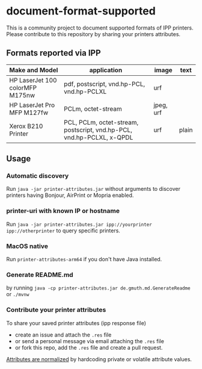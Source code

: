 # document-format-supported

This is a community project to document supported formats of IPP printers.
Please contribute to this repository by sharing your printers attributes.

## Formats reported via IPP
|Make and Model                 |application                                                          |image    |text |
|-------------------------------|---------------------------------------------------------------------|---------|-----|
|HP LaserJet 100 colorMFP M175nw|pdf, postscript, vnd.hp-PCL, vnd.hp-PCLXL                            |urf      |     |
|HP LaserJet Pro MFP M127fw     |PCLm, octet-stream                                                   |jpeg, urf|     |
|Xerox B210 Printer             |PCL, PCLm, octet-stream, postscript, vnd.hp-PCL, vnd.hp-PCLXL, x-QPDL|urf      |plain|

## Usage

### Automatic discovery

Run  `java -jar printer-attributes.jar` without arguments to discover printers having Bonjour, AirPrint or Mopria enabled.

### printer-uri with known IP or hostname

Run `java -jar printer-attributes.jar ipp://yourprinter ipp://otherprinter` to query specific printers.

### MacOS native

Run `printer-attributes-arm64` if you don't have Java installed.

### Generate README.md

by running `java -cp printer-attributes.jar de.gmuth.md.GenerateReadme` or `./mvnw`

### Contribute your printer attributes

To share your saved printer attributes (ipp response file)
- create an issue and attach the `.res` file
- or send a personal message via email attaching the `.res` file
- or fork this repo, add the `.res` file and create a pull request.

[Attributes are normalized](https://github.com/gmuth/document-format-supported/blob/main/src/main/java/de/gmuth/ipp/AttributesNormalizer.java)
by hardcoding private or volatile attribute values.
